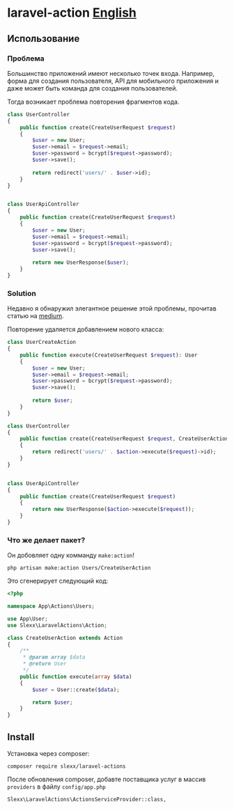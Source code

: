# laravel-action [English](https://github.com/slexx1234/laravel-actions/blob/master/readme.md)

## Использование

### Проблема

Большинство приложений имеют несколько точек входа. Например, форма для создания пользователя,
API для мобильного приложения и даже может быть команда для создания пользователей.

Тогда возникает проблема повторения фрагментов кода.

```php
class UserController 
{
    public function create(CreateUserRequest $request) 
    {
        $user = new User;
        $user->email = $request->email;
        $user->password = bcrypt($request->password);
        $user->save();
        
        return redirect('users/' . $user->id);
    }
}


class UserApiController 
{
    public function create(CreateUserRequest $request) 
    {
        $user = new User;
        $user->email = $request->email;
        $user->password = bcrypt($request->password);
        $user->save();
        
        return new UserResponse($user);
    }
}
```

### Solution

Недавно я обнаружил элегантное решение этой проблемы, прочитав статью на [medium](https://medium.com/@remi_collin/keeping-your-laravel-applications-dry-with-single-action-classes-6a950ec54d1d).

Повторение удаляется добавлением нового класса:

```php
class UserCreateAction 
{
    public function execute(CreateUserRequest $request): User
    {
        $user = new User;
        $user->email = $request->email;
        $user->password = bcrypt($request->password);
        $user->save();
        
        return $user;
    }
}

class UserController 
{
    public function create(CreateUserRequest $request, CreateUserAction $action) 
    {
        return redirect('users/' . $action->execute($request)->id);
    }
}


class UserApiController 
{
    public function create(CreateUserRequest $request) 
    {
        return new UserResponse($action->execute($request));
    }
}
```

### Что же делает пакет?

Он добовляет одну комманду `make:action`!

```
php artisan make:action Users/CreateUserAction
```

Это сгенерирует следующий код:

```php
<?php

namespace App\Actions\Users;

use App\User;
use Slexx\LaravelActions\Action;

class CreateUserAction extends Action
{
    /**
     * @param array $data
     * @return User
     */
    public function execute(array $data)
    {
        $user = User::create($data);

        return $user;
    }
}
```

## Install 

Установка через composer:

```
composer require slexx/laravel-actions
```

После обновления composer, добавте поставщика услуг в массив `providers` в файлу `config/app.php`

```
Slexx\LaravelActions\ActionsServiceProvider::class,
```

